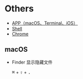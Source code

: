 # Others

- [APP（macOS、Terminal、iOS）](./APP.md)
- [Shell](./Shell.md)
- [Chrome](./Chrome.md)

## macOS

- Finder 显示隐藏文件

  <kbd>⌘</kbd> + <kbd>⇧</kbd> + <kbd>.</kbd>

